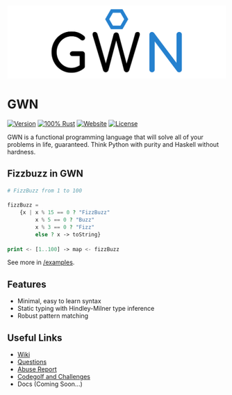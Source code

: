 ![GWN Logo](/media/GWN.png)
# GWN
[![Version](https://img.shields.io/badge/dynamic/yaml.svg?color=informational&label=version&query=%24.version&url=https%3A%2F%2Fraw.githubusercontent.com%2Fgwn-lang%2Fgwn%2Fmaster%2Fversion)](/version.version)
[![100% Rust](https://img.shields.io/github/languages/top/gwn-lang/gwn.svg?color=%23dea584&logo=rust)](/src)
[![Website](https://img.shields.io/website/https/gwn-lang.github.io.svg)](https://gwn-lang.github.io)
[![License](https://img.shields.io/github/license/gwn-lang/gwn.svg)](/LICENSE.md)

GWN is a functional programming language that will solve all of your problems in life, guaranteed.
Think Python with purity and Haskell without hardness.

## Fizzbuzz in GWN

```php
# FizzBuzz from 1 to 100

fizzBuzz =
    {x | x % 15 == 0 ? "FizzBuzz"
         x % 5 == 0 ? "Buzz"
         x % 3 == 0 ? "Fizz"
         else ? x -> toString}
    
print <- [1..100] -> map <- fizzBuzz
```

See more in [/examples](/examples).

## Features
- Minimal, easy to learn syntax
- Static typing with Hindley-Milner type inference
- Robust pattern matching

## Useful Links
- [Wiki](https://github.com/gwn-lang/gwn/wiki)
- [Questions](https://github.com/gwn-lang/gwn/issues/5)
- [Abuse Report](https://github.com/gwn-lang/gwn/issues/4)
- [Codegolf and Challenges](https://github.com/gwn-lang/gwn/issues/8)
- Docs (Coming Soon...)
